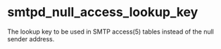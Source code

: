 # smtpd_null_access_lookup_key 


The lookup key to be used in SMTP access(5) tables instead of the
null sender address.



